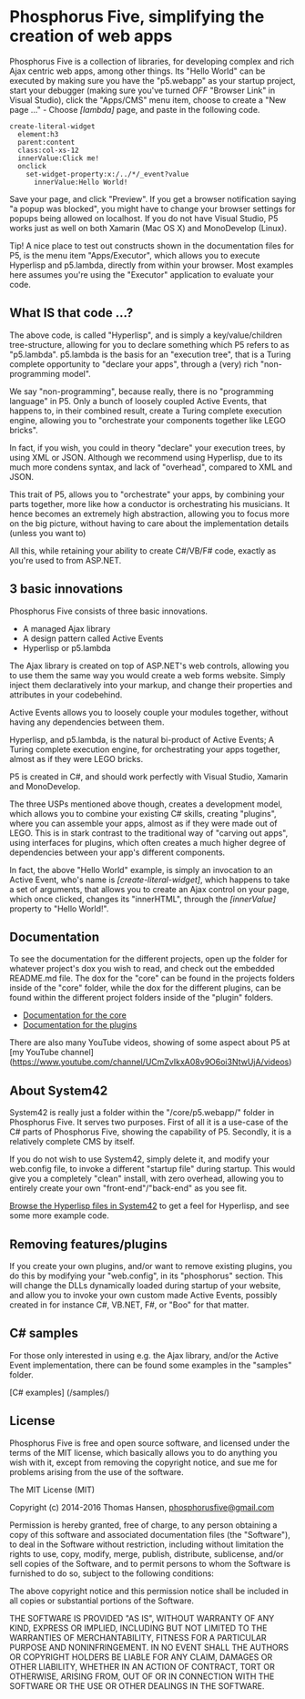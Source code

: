 Phosphorus Five, simplifying the creation of web apps
===============

Phosphorus Five is a collection of libraries, for developing complex and rich Ajax centric web apps, among other things.
Its "Hello World" can be executed by making sure you have the "p5.webapp" as your startup project, start your debugger 
(making sure you've turned _OFF_ "Browser Link" in Visual Studio), click the "Apps/CMS" menu item, choose 
to create a "New page ..." - Choose *[lambda]* page, and paste in the following code.

```
create-literal-widget
  element:h3
  parent:content
  class:col-xs-12
  innerValue:Click me!
  onclick
    set-widget-property:x:/../*/_event?value
      innerValue:Hello World!
```

Save your page, and click "Preview". If you get a browser notification saying "a popup was blocked", you might
have to change your browser settings for popups being allowed on localhost. If you do not have Visual Studio, P5
works just as well on both Xamarin (Mac OS X) and MonoDevelop (Linux).

Tip!
A nice place to test out constructs shown in the documentation files for P5, is the menu item "Apps/Executor",
which allows you to execute Hyperlisp and p5.lambda, directly from within your browser. Most examples here
assumes you're using the "Executor" application to evaluate your code.

## What IS that code ...?

The above code, is called "Hyperlisp", and is simply a key/value/children tree-structure, allowing for you
to declare something which P5 refers to as "p5.lambda". p5.lambda is the basis for an "execution tree", that is
a Turing complete opportunity to "declare your apps", through a (very) rich "non-programming model".

We say "non-programming", because really, there is no "programming language" in P5. Only a bunch of loosely
coupled Active Events, that happens to, in their combined result, create a Turing complete execution
engine, allowing you to "orchestrate your components together like LEGO bricks".

In fact, if you wish, you could in theory "declare" your execution trees, by using XML or JSON. Although we recommend
using Hyperlisp, due to its much more condens syntax, and lack of "overhead", compared to XML and JSON.

This trait of P5, allows you to "orchestrate" your apps, by combining your parts together, more like how a conductor 
is orchestrating his musicians. It hence becomes an extremely high abstraction, allowing you to focus more on the 
big picture, without having to care about the implementation details (unless you want to)

All this, while retaining your ability to create C#/VB/F# code, exactly as you're used to from ASP.NET.

## 3 basic innovations

Phosphorus Five consists of three basic innovations.

* A managed Ajax library
* A design pattern called Active Events
* Hyperlisp or p5.lambda

The Ajax library is created on top of ASP.NET's web controls, allowing you to use them the same way you would create a web forms website.
Simply inject them declaratively into your markup, and change their properties and attributes in your codebehind.

Active Events allows you to loosely couple your modules together, without having any dependencies between them.

Hyperlisp, and p5.lambda, is the natural bi-product of Active Events; A Turing complete execution engine, for orchestrating your apps together, almost
as if they were LEGO bricks.

P5 is created in C#, and should work perfectly with Visual Studio, Xamarin and MonoDevelop.

The three USPs mentioned above though, creates a development model, which allows you to combine your existing C# skills,
creating "plugins", where you can assemble your apps, almost as if they were made out of LEGO. This is in stark
contrast to the traditional way of "carving out apps", using interfaces for plugins, which often creates a much higher degree of
dependencies between your app's different components.

In fact, the above "Hello World" example, is simply an invocation to an Active Event, who's name is *[create-literal-widget]*, which
happens to take a set of arguments, that allows you to create an Ajax control on your page, which once clicked, changes its "innerHTML",
through the *[innerValue]* property to "Hello World!".

## Documentation

To see the documentation for the different projects, open up the folder for whatever project's dox you wish to read, and check out the embedded README.md
file. The dox for the "core" can be found in the projects folders inside of the "core" folder, while the dox for the different plugins, can be found
within the different project folders inside of the "plugin" folders.

* [Documentation for the core](/core/)
* [Documentation for the plugins](/plugins/)

There are also many YouTube videos, showing of some aspect about P5 at [my YouTube channel] (https://www.youtube.com/channel/UCmZvIkxA08v9O6oi3NtwUjA/videos)

## About System42

System42 is really just a folder within the "/core/p5.webapp/" folder in Phosphorus Five. It serves two purposes. First of all it is a use-case
of the C# parts of Phosphorus Five, showing the capability of P5. Secondly, it is a relatively complete CMS by itself.

If you do not wish to use System42, simply delete it, and modify your web.config file, to invoke a different "startup file" during
startup. This would give you a completely "clean" install, with zero overhead, allowing you to entirely create your own "front-end"/"back-end"
as you see fit.

[Browse the Hyperlisp files in System42](/core/p5.webapp/system42/) to get a feel for Hyperlisp, and see some more example code.

## Removing features/plugins

If you create your own plugins, and/or want to remove existing plugins, you do this by modifying your "web.config", in its "phosphorus" section.
This will change the DLLs dynamically loaded during startup of your website, and allow you to invoke your own custom made Active Events, possibly 
created in for instance C#, VB.NET, F#, or "Boo" for that matter.

## C# samples

For those only interested in using e.g. the Ajax library, and/or the Active Event implementation, there can be found some examples in the "samples" folder.

[C# examples] (/samples/)

## License

Phosphorus Five is free and open source software, and licensed under the terms
of the MIT license, which basically allows you to do anything you wish with it, 
except from removing the copyright notice, and sue me for problems arising from
the use of the software.

The MIT License (MIT)

Copyright (c) 2014-2016 Thomas Hansen, phosphorusfive@gmail.com

Permission is hereby granted, free of charge, to any person obtaining a copy
of this software and associated documentation files (the "Software"), to deal
in the Software without restriction, including without limitation the rights
to use, copy, modify, merge, publish, distribute, sublicense, and/or sell
copies of the Software, and to permit persons to whom the Software is
furnished to do so, subject to the following conditions:

The above copyright notice and this permission notice shall be included in all
copies or substantial portions of the Software.

THE SOFTWARE IS PROVIDED "AS IS", WITHOUT WARRANTY OF ANY KIND, EXPRESS OR
IMPLIED, INCLUDING BUT NOT LIMITED TO THE WARRANTIES OF MERCHANTABILITY,
FITNESS FOR A PARTICULAR PURPOSE AND NONINFRINGEMENT. IN NO EVENT SHALL THE
AUTHORS OR COPYRIGHT HOLDERS BE LIABLE FOR ANY CLAIM, DAMAGES OR OTHER
LIABILITY, WHETHER IN AN ACTION OF CONTRACT, TORT OR OTHERWISE, ARISING FROM,
OUT OF OR IN CONNECTION WITH THE SOFTWARE OR THE USE OR OTHER DEALINGS IN THE
SOFTWARE.
